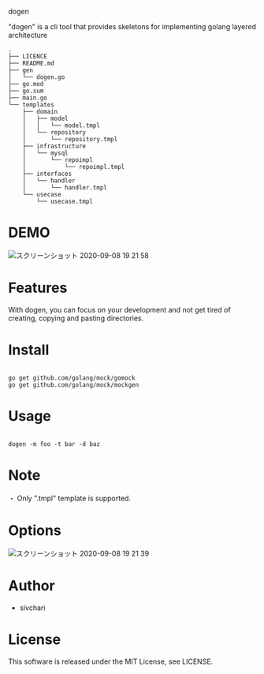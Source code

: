 dogen 
 
"dogen" is a cli tool that provides skeletons for implementing golang layered architecture

``` tree
.
├── LICENCE
├── README.md
├── gen
│   └── dogen.go
├── go.mod
├── go.sum
├── main.go
└── templates
    ├── domain
    │   ├── model
    │   │   └── model.tmpl
    │   └── repository
    │       └── repository.tmpl
    ├── infrastructure
    │   └── mysql
    │       └── repoimpl
    │           └── repoimpl.tmpl
    ├── interfaces
    │   └── handler
    │       └── handler.tmpl
    └── usecase
        └── usecase.tmpl
```
 
# DEMO
 

![スクリーンショット 2020-09-08 19 21 58](https://user-images.githubusercontent.com/55221074/92464937-decf2900-f208-11ea-9142-37f74d58c914.png)

 
# Features
 
With dogen, you can focus on your development and not get tired of creating, copying and pasting directories.

# Install

```

go get github.com/golang/mock/gomock
go get github.com/golang/mock/mockgen

```

 
# Usage

 ``` command line

 dogen -m foo -t bar -d baz
 
 ```

# Note

・ Only ".tmpl" template is supported.

# Options

![スクリーンショット 2020-09-08 19 21 39](https://user-images.githubusercontent.com/55221074/92465051-0c1bd700-f209-11ea-9205-e03a97c02241.png)
 
# Author
 
* sivchari
 
# License

This software is released under the MIT License, see LICENSE.
